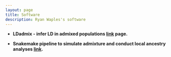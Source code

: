 ```yaml
---
layout: page
title: Software
description: Ryan Waples's software
---
```


* **LDadmix - infer LD in admixed populations [link](https://github.com/rwaples/LDadmix) page.**

* **Snakemake pipeline to simulate admixture and conduct local ancestry analyses [link](https://github.com/rwaples/lai-sim).**
